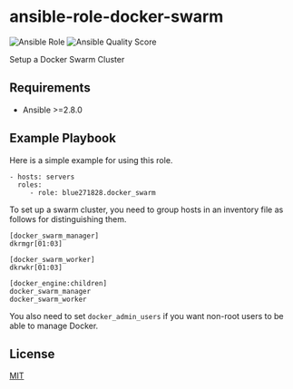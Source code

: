 ansible-role-docker-swarm
=========

![Ansible Role](https://img.shields.io/ansible/role/42991)
![Ansible Quality Score](https://img.shields.io/ansible/quality/42991)

Setup a Docker Swarm Cluster



Requirements
------------

- Ansible >=2.8.0



Example Playbook
----------------

Here is a simple example for using this role.



    - hosts: servers
      roles:
         - role: blue271828.docker_swarm



To set up a swarm cluster, you need to group hosts in an inventory file as follows for distinguishing them.

```
[docker_swarm_manager]
dkrmgr[01:03]

[docker_swarm_worker]
dkrwkr[01:03]

[docker_engine:children]
docker_swarm_manager
docker_swarm_worker
```

You also need to set `docker_admin_users` if you want non-root users to be able to manage Docker.

License
-------

[MIT](https://github.com/blue271828/ansible-role-docker-swarm/blob/master/LICENSE)


